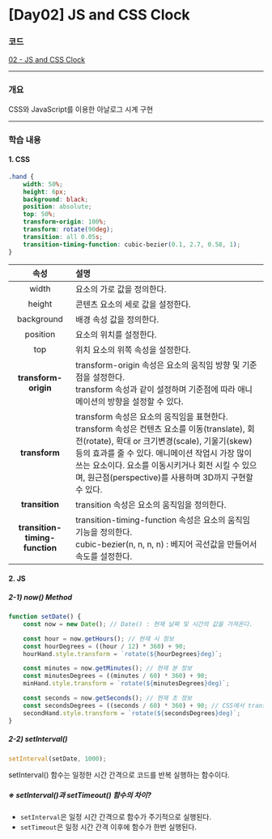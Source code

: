 # [Day02] JS and CSS Clock

### 코드

[02 - JS and CSS Clock](https://github.com/bhy304/JavaScript30/tree/master/02%20-%20JS%20and%20CSS%20Clock)

------

### 개요

CSS와 JavaScript를 이용한 아날로그 시계 구현

------

### 학습 내용

#### 1. CSS

```css
.hand {
    width: 50%;
    height: 6px;
    background: black;
    position: absolute;
    top: 50%;
    transform-origin: 100%;
    transform: rotate(90deg);
    transition: all 0.05s;
    transition-timing-function: cubic-bezier(0.1, 2.7, 0.58, 1);
}
```

|              속성              | 설명                                                         |
| :----------------------------: | :----------------------------------------------------------- |
|             width              | 요소의 가로 값을 정의한다.                                   |
|             height             | 콘텐츠 요소의 세로 값을 설정한다.                            |
|           background           | 배경 속성 값을 정의한다.                                     |
|            position            | 요소의 위치를 설정한다.                                      |
|              top               | 위치 요소의 위쪽 속성을 설정한다.                            |
|      **transform-origin**      | transform-origin 속성은 요소의 움직임 방향 및 기준점을 설정한다. <br />transform 속성과 같이 설정하며 기준점에 따라 애니메이션의 방향을 설정할 수 있다. |
|         **transform**          | transform 속성은 요소의 움직임을 표현한다.<br />transform 속성은 컨텐츠 요소를 이동(translate), 회전(rotate), 확대 or 크기변경(scale), 기울기(skew) 등의 효과를 줄 수 있다. 애니메이션 작업시 가장 많이 쓰는 요소이다. 요소를 이동시키거나 회전 시킬 수 있으며, 원근점(perspective)를 사용하며 3D까지 구현할 수 있다. |
|         **transition**         | transition 속성은 요소의 움직임을 정의한다.                  |
| **transition-timing-function** | transition-timing-function 속성은 요소의 움직임 기능을 정의한다.<br />cubic-bezier(n, n, n, n) : 베지어 곡선값을 만들어서 속도를 설정한다. |

#### 2. JS

##### 2-1) now() Method

```javascript
function setDate() {
    const now = new Date(); // Date() : 현재 날짜 및 시간의 값을 가져온다.

    const hour = now.getHours(); // 현재 시 정보
    const hourDegrees = ((hour / 12) * 360) + 90;
    hourHand.style.transform = `rotate(${hourDegrees}deg)`;

    const minutes = now.getMinutes(); // 현재 분 정보
    const minutesDegrees = ((minutes / 60) * 360) + 90;
    minHand.style.transform = `rotate(${minutesDegrees}deg)`;

    const seconds = now.getSeconds(); // 현재 초 정보 
    const secondsDegrees = ((seconds / 60) * 360) + 90; // CSS에서 transform의 rotate를 90deg로 설정했기 때문에 90을 더해준다. 
    secondHand.style.transform = `rotate(${secondsDegrees}deg)`;
}
```

##### 2-2) setInterval()

```javascript
setInterval(setDate, 1000);
```

setInterval() 함수는 일정한 시간 간격으로 코드를 반복 실행하는 함수이다.

##### ※ setInterval()과 setTimeout() 함수의 차이?

* ```setInterval```은 일정 시간 간격으로 함수가 주기적으로 실행된다.
* ```setTimeout```은 일정 시간 간격 이후에 함수가 한번 실행된다. 


